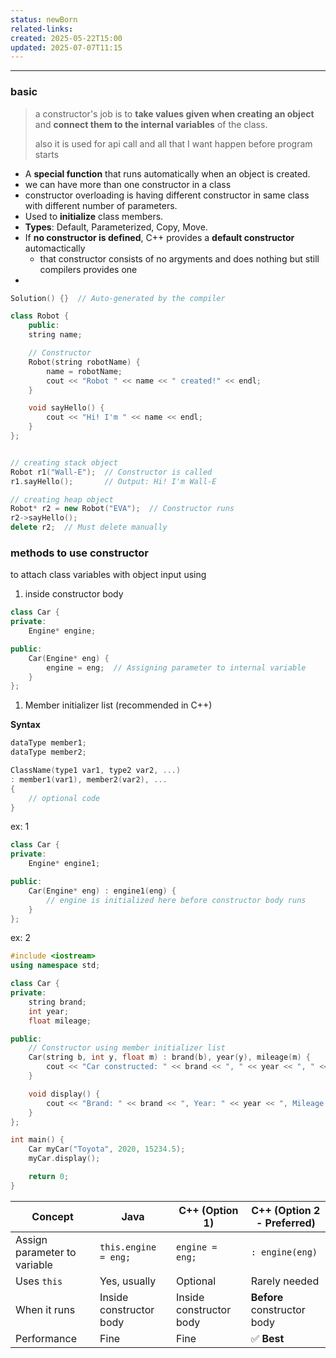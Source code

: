 ```yaml
---
status: newBorn
related-links: 
created: 2025-05-22T15:00
updated: 2025-07-07T11:15
---
```

---


### basic

> a constructor's job is to **take values given when creating an object** and **connect them to the internal variables** of the class.
> 
> also it is used for api call and all that I want happen before program starts

- A **special function** that runs automatically when an object is created.
- we can have more than one constructor in a class
- constructor overloading is having different constructor in same class with different number of parameters. 
- Used to **initialize** class members.
- **Types**: Default, Parameterized, Copy, Move.
-  If **no constructor is defined**, C++ provides a **default constructor** automactically
	- that constructor consists of no argyments and does nothing but still compilers provides one
- 

```cpp
Solution() {}  // Auto-generated by the compiler
```

```cpp
class Robot {
	public:
    string name;

    // Constructor
    Robot(string robotName) {
        name = robotName;
        cout << "Robot " << name << " created!" << endl;
    }

    void sayHello() {
        cout << "Hi! I'm " << name << endl;
    }
};


// creating stack object
Robot r1("Wall-E");  // Constructor is called
r1.sayHello();       // Output: Hi! I'm Wall-E

// creating heap object
Robot* r2 = new Robot("EVA");  // Constructor runs
r2->sayHello();
delete r2;  // Must delete manually
```

### methods to use constructor
to attach class variables with object input using

1. inside constructor body
```cpp
class Car {
private:
    Engine* engine;

public:
    Car(Engine* eng) {
        engine = eng;  // Assigning parameter to internal variable
    }
};
```

1. Member initializer list (recommended in C++)

**Syntax**

```cpp
dataType member1;
dataType member2;

ClassName(type1 var1, type2 var2, ...)
: member1(var1), member2(var2), ...
{
    // optional code
}
```

ex: 1
```cpp
class Car {
private:
    Engine* engine1;

public:
    Car(Engine* eng) : engine1(eng) {
        // engine is initialized here before constructor body runs
    }
};
```

ex: 2
```cpp
#include <iostream>
using namespace std;

class Car {
private:
    string brand;
    int year;
    float mileage;

public:
    // Constructor using member initializer list
    Car(string b, int y, float m) : brand(b), year(y), mileage(m) {
        cout << "Car constructed: " << brand << ", " << year << ", " << mileage << " km" << endl;
    }

    void display() {
        cout << "Brand: " << brand << ", Year: " << year << ", Mileage: " << mileage << " km" << endl;
    }
};

int main() {
    Car myCar("Toyota", 2020, 15234.5);
    myCar.display();

    return 0;
}
```



| Concept                      | Java                    | C++ (Option 1)          | C++ (Option 2 - Preferred)  |
| ---------------------------- | ----------------------- | ----------------------- | --------------------------- |
| Assign parameter to variable | `this.engine = eng;`    | `engine = eng;`         | `: engine(eng)`             |
| Uses `this`                  | Yes, usually            | Optional                | Rarely needed               |
| When it runs                 | Inside constructor body | Inside constructor body | **Before** constructor body |
| Performance                  | Fine                    | Fine                    | ✅ **Best**                  |
